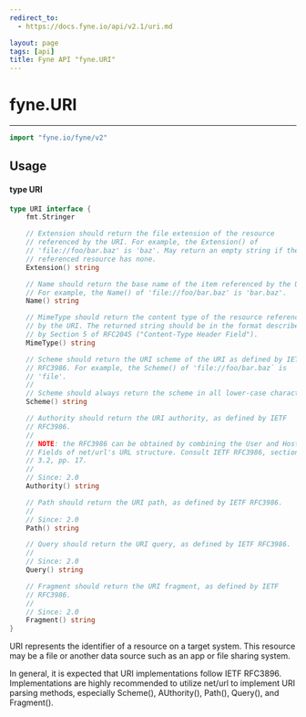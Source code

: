 ```yaml
---
redirect_to:
  - https://docs.fyne.io/api/v2.1/uri.md

layout: page
tags: [api]
title: Fyne API "fyne.URI"
---
```



# fyne.URI
---
```go
import "fyne.io/fyne/v2"
```

## Usage

#### type URI

```go
type URI interface {
	fmt.Stringer

	// Extension should return the file extension of the resource
	// referenced by the URI. For example, the Extension() of
	// 'file://foo/bar.baz' is 'baz'. May return an empty string if the
	// referenced resource has none.
	Extension() string

	// Name should return the base name of the item referenced by the URI.
	// For example, the Name() of 'file://foo/bar.baz' is 'bar.baz'.
	Name() string

	// MimeType should return the content type of the resource referenced
	// by the URI. The returned string should be in the format described
	// by Section 5 of RFC2045 ("Content-Type Header Field").
	MimeType() string

	// Scheme should return the URI scheme of the URI as defined by IETF
	// RFC3986. For example, the Scheme() of 'file://foo/bar.baz` is
	// 'file'.
	//
	// Scheme should always return the scheme in all lower-case characters.
	Scheme() string

	// Authority should return the URI authority, as defined by IETF
	// RFC3986.
	//
	// NOTE: the RFC3986 can be obtained by combining the User and Host
	// Fields of net/url's URL structure. Consult IETF RFC3986, section
	// 3.2, pp. 17.
	//
	// Since: 2.0
	Authority() string

	// Path should return the URI path, as defined by IETF RFC3986.
	//
	// Since: 2.0
	Path() string

	// Query should return the URI query, as defined by IETF RFC3986.
	//
	// Since: 2.0
	Query() string

	// Fragment should return the URI fragment, as defined by IETF
	// RFC3986.
	//
	// Since: 2.0
	Fragment() string
}
```

URI represents the identifier of a resource on a target system. This resource may be a file or another data source such as an app or file sharing system.

In general, it is expected that URI implementations follow IETF RFC3896. Implementations are highly recommended to utilize net/url to implement URI parsing methods, especially Scheme(), AUthority(), Path(), Query(), and Fragment().
